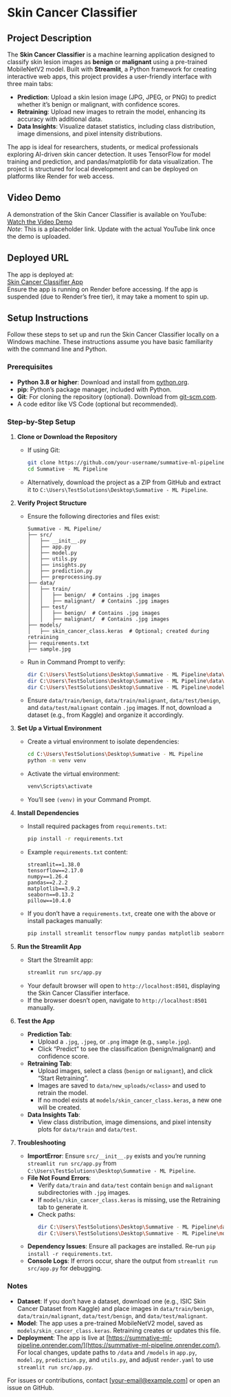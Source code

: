 # Skin Cancer Classifier

## Project Description
The **Skin Cancer Classifier** is a machine learning application designed to classify skin lesion images as **benign** or **malignant** using a pre-trained MobileNetV2 model. Built with **Streamlit**, a Python framework for creating interactive web apps, this project provides a user-friendly interface with three main tabs:
- **Prediction**: Upload a skin lesion image (JPG, JPEG, or PNG) to predict whether it’s benign or malignant, with confidence scores.
- **Retraining**: Upload new images to retrain the model, enhancing its accuracy with additional data.
- **Data Insights**: Visualize dataset statistics, including class distribution, image dimensions, and pixel intensity distributions.

The app is ideal for researchers, students, or medical professionals exploring AI-driven skin cancer detection. It uses TensorFlow for model training and prediction, and pandas/matplotlib for data visualization. The project is structured for local development and can be deployed on platforms like Render for web access.

## Video Demo
A demonstration of the Skin Cancer Classifier is available on YouTube:  
[Watch the Video Demo](https://www.youtube.com/watch?v=placeholder)  
*Note*: This is a placeholder link. Update with the actual YouTube link once the demo is uploaded.

## Deployed URL
The app is deployed at:  
[Skin Cancer Classifier App](https://summative-ml-pipeline.onrender.com/)  
Ensure the app is running on Render before accessing. If the app is suspended (due to Render’s free tier), it may take a moment to spin up.

## Setup Instructions
Follow these steps to set up and run the Skin Cancer Classifier locally on a Windows machine. These instructions assume you have basic familiarity with the command line and Python.

### Prerequisites
- **Python 3.8 or higher**: Download and install from [python.org](https://www.python.org/downloads/).
- **pip**: Python’s package manager, included with Python.
- **Git**: For cloning the repository (optional). Download from [git-scm.com](https://git-scm.com/downloads).
- A code editor like VS Code (optional but recommended).

### Step-by-Step Setup
1. **Clone or Download the Repository**
   - If using Git:
     ```bash
     git clone https://github.com/your-username/summative-ml-pipeline.git
     cd Summative - ML Pipeline
     ```
   - Alternatively, download the project as a ZIP from GitHub and extract it to `C:\Users\TestSolutions\Desktop\Summative - ML Pipeline`.

2. **Verify Project Structure**
   - Ensure the following directories and files exist:
     ```
     Summative - ML Pipeline/
     ├── src/
     │   ├── __init__.py
     │   ├── app.py
     │   ├── model.py
     │   ├── utils.py
     │   ├── insights.py
     │   ├── prediction.py
     │   ├── preprocessing.py
     ├── data/
     │   ├── train/
     │   │   ├── benign/  # Contains .jpg images
     │   │   ├── malignant/  # Contains .jpg images
     │   ├── test/
     │   │   ├── benign/  # Contains .jpg images
     │   │   ├── malignant/  # Contains .jpg images
     ├── models/
     │   ├── skin_cancer_class.keras  # Optional; created during retraining
     ├── requirements.txt
     ├── sample.jpg
     ```
   - Run in Command Prompt to verify:
     ```bash
     dir C:\Users\TestSolutions\Desktop\Summative - ML Pipeline\data\train
     dir C:\Users\TestSolutions\Desktop\Summative - ML Pipeline\data\test
     dir C:\Users\TestSolutions\Desktop\Summative - ML Pipeline\models
     ```
   - Ensure `data/train/benign`, `data/train/malignant`, `data/test/benign`, and `data/test/malignant` contain `.jpg` images. If not, download a dataset (e.g., from Kaggle) and organize it accordingly.

3. **Set Up a Virtual Environment**
   - Create a virtual environment to isolate dependencies:
     ```bash
     cd C:\Users\TestSolutions\Desktop\Summative - ML Pipeline
     python -m venv venv
     ```
   - Activate the virtual environment:
     ```bash
     venv\Scripts\activate
     ```
   - You’ll see `(venv)` in your Command Prompt.

4. **Install Dependencies**
   - Install required packages from `requirements.txt`:
     ```bash
     pip install -r requirements.txt
     ```
   - Example `requirements.txt` content:
     ```
     streamlit==1.38.0
     tensorflow==2.17.0
     numpy==1.26.4
     pandas==2.2.2
     matplotlib==3.9.2
     seaborn==0.13.2
     pillow==10.4.0
     ```
   - If you don’t have a `requirements.txt`, create one with the above or install packages manually:
     ```bash
     pip install streamlit tensorflow numpy pandas matplotlib seaborn pillow
     ```

5. **Run the Streamlit App**
   - Start the Streamlit app:
     ```bash
     streamlit run src/app.py
     ```
   - Your default browser will open to `http://localhost:8501`, displaying the Skin Cancer Classifier interface.
   - If the browser doesn’t open, navigate to `http://localhost:8501` manually.

6. **Test the App**
   - **Prediction Tab**:
     - Upload a `.jpg`, `.jpeg`, or `.png` image (e.g., `sample.jpg`).
     - Click “Predict” to see the classification (benign/malignant) and confidence score.
   - **Retraining Tab**:
     - Upload images, select a class (`benign` or `malignant`), and click “Start Retraining”.
     - Images are saved to `data/new_uploads/<class>` and used to retrain the model.
     - If no model exists at `models/skin_cancer_class.keras`, a new one will be created.
   - **Data Insights Tab**:
     - View class distribution, image dimensions, and pixel intensity plots for `data/train` and `data/test`.

7. **Troubleshooting**
   - **ImportError**: Ensure `src/__init__.py` exists and you’re running `streamlit run src/app.py` from `C:\Users\TestSolutions\Desktop\Summative - ML Pipeline`.
   - **File Not Found Errors**:
     - Verify `data/train` and `data/test` contain `benign` and `malignant` subdirectories with `.jpg` images.
     - If `models/skin_cancer_class.keras` is missing, use the Retraining tab to generate it.
     - Check paths:
       ```bash
       dir C:\Users\TestSolutions\Desktop\Summative - ML Pipeline\data
       dir C:\Users\TestSolutions\Desktop\Summative - ML Pipeline\models
       ```
   - **Dependency Issues**: Ensure all packages are installed. Re-run `pip install -r requirements.txt`.
   - **Console Logs**: If errors occur, share the output from `streamlit run src/app.py` for debugging.

### Notes
- **Dataset**: If you don’t have a dataset, download one (e.g., ISIC Skin Cancer Dataset from Kaggle) and place images in `data/train/benign`, `data/train/malignant`, `data/test/benign`, and `data/test/malignant`.
- **Model**: The app uses a pre-trained MobileNetV2 model, saved as `models/skin_cancer_class.keras`. Retraining creates or updates this file.
- **Deployment**: The app is live at [https://summative-ml-pipeline.onrender.com/](https://summative-ml-pipeline.onrender.com/). For local changes, update paths to `/data` and `/models` in `app.py`, `model.py`, `prediction.py`, and `utils.py`, and adjust `render.yaml` to use `streamlit run src/app.py`.

For issues or contributions, contact [your-email@example.com] or open an issue on GitHub.